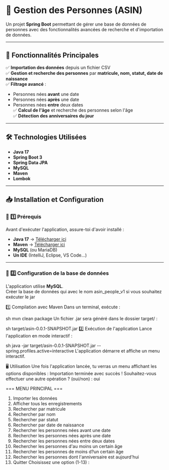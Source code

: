 # 🚀 Gestion des Personnes (ASIN)

Un projet **Spring Boot** permettant de gérer une base de données de personnes avec des fonctionnalités avancées de recherche et d'importation de données.

---

## 🔹 Fonctionnalités Principales

✅ **Importation des données** depuis un fichier CSV  
✅ **Gestion et recherche des personnes** par **matricule, nom, statut, date de naissance**  
✅ **Filtrage avancé** :  
   - Personnes nées **avant** une date  
   - Personnes nées **après** une date  
   - Personnes nées **entre** deux dates  
✅ **Calcul de l'âge** et recherche des personnes selon l'âge  
✅ **Détection des anniversaires du jour**  

---

## 🛠️ Technologies Utilisées

- **Java 17**  
- **Spring Boot 3**  
- **Spring Data JPA**  
- **MySQL**  
- **Maven**  
- **Lombok**  

---

## 📥 Installation et Configuration

### 📌 **1️⃣ Prérequis**
Avant d'exécuter l'application, assure-toi d'avoir installé :

- **Java 17** → [Télécharger ici](https://adoptium.net/)  
- **Maven** → [Télécharger ici](https://maven.apache.org/download.cgi)  
- **MySQL** (ou MariaDB)  
- **Un IDE** (IntelliJ, Eclipse, VS Code...)  

---

### 📌 **2️⃣ Configuration de la base de données**
L'application utilise **MySQL**.  
Créer la base de données qui avec le nom asin_people_v1 si vous souhaitez exécuter le jar

1️⃣ Compilation avec Maven
Dans un terminal, exécute :

sh
mvn clean package
Un fichier .jar sera généré dans le dossier target/ :

sh
target/asin-0.0.1-SNAPSHOT.jar
2️⃣ Exécution de l'application
Lance l'application en mode interactif :

sh
java -jar target/asin-0.0.1-SNAPSHOT.jar --spring.profiles.active=interactive
L'application démarre et affiche un menu interactif.

🖥️ Utilisation
Une fois l'application lancée, tu verras un menu affichant les options disponibles :
Importation terminée avec succès !
Souhaitez-vous effectuer une autre opération ? (oui/non) : oui

=== MENU PRINCIPAL ===
1. Importer les données
2. Afficher tous les enregistrements
3. Rechercher par matricule
4. Rechercher par nom
5. Rechercher par statut
6. Rechercher par date de naissance
7. Rechercher les personnes nées avant une date
8. Rechercher les personnes nées après une date
9. Rechercher les personnes nées entre deux dates
10. Rechercher les personnes d'au moins un certain âge
11. Rechercher les personnes de moins d?un certain âge
12. Rechercher les personnes dont l'anniversaire est aujourd'hui
13. Quitter
Choisissez une option (1-13) :

